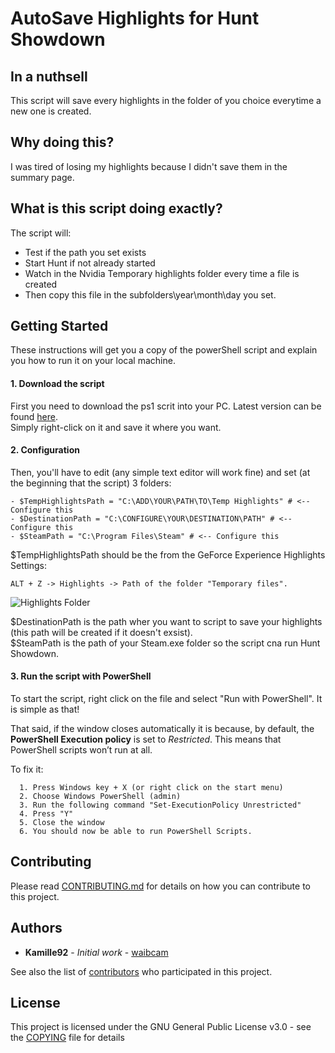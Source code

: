 # AutoSave Highlights for Hunt Showdown

## In a nuthsell
This script will save every highlights in the folder of you choice everytime a new one is created.

## Why doing this?
I was tired of losing my highlights because I didn't save them in the summary page.

## What is this script doing exactly?
The script will:
- Test if the path you set exists
- Start Hunt if not already started
- Watch in the Nvidia Temporary highlights folder every time a file is created
- Then copy this file in the subfolders\year\month\day you set.


## Getting Started

These instructions will get you a copy of the powerShell script and explain you how to run it on your local machine.

#### 1. Download the script

First you need to download the ps1 scrit into your PC.
Latest version can be found [here](https://raw.githubusercontent.com/waibcam/AutoSave-Highlights-for-Hunt-Showdown/main/AutoSaveHighlights.ps1).  
Simply right-click on it and save it where you want.

#### 2. Configuration
Then, you'll have to edit (any simple text editor will work fine) and set (at the beginning that the script) 3 folders:
```
- $TempHighlightsPath = "C:\ADD\YOUR\PATH\TO\Temp Highlights" # <-- Configure this
- $DestinationPath = "C:\CONFIGURE\YOUR\DESTINATION\PATH" # <-- Configure this
- $SteamPath = "C:\Program Files\Steam" # <-- Configure this
```
$TempHighlightsPath should be the from the GeForce Experience Highlights Settings:  
```
ALT + Z -> Highlights -> Path of the folder "Temporary files".
```
![Highlights Folder](https://i.imgur.com/xjpMVci.png)  

$DestinationPath is the path wher you want to script to save your highlights (this path will be created if it doesn't exsist).  
$SteamPath is the path of your Steam.exe folder so the script cna run Hunt Showdown.  

#### 3. Run the script with PowerShell
To start the script, right click on the file and select "Run with PowerShell". It is simple as that!

That said, if the window closes automatically it is because, by default, the **PowerShell Execution policy** is set to *Restricted*. This means that PowerShell scripts won’t run at all.  
  
To fix it:
```
  1. Press Windows key + X (or right click on the start menu)  
  2. Choose Windows PowerShell (admin)  
  3. Run the following command "Set-ExecutionPolicy Unrestricted"  
  4. Press "Y"  
  5. Close the window  
  6. You should now be able to run PowerShell Scripts.
```

## Contributing

Please read [CONTRIBUTING.md](CONTRIBUTING.md) for details on how you can contribute to this project.

## Authors

* **Kamille92** - *Initial work* - [waibcam](https://github.com/waibcam)

See also the list of [contributors](https://github.com/waibcam/RSI_Companion/contributors) who participated in this project.

## License

This project is licensed under the GNU General Public License v3.0 - see the [COPYING](COPYING) file for details
